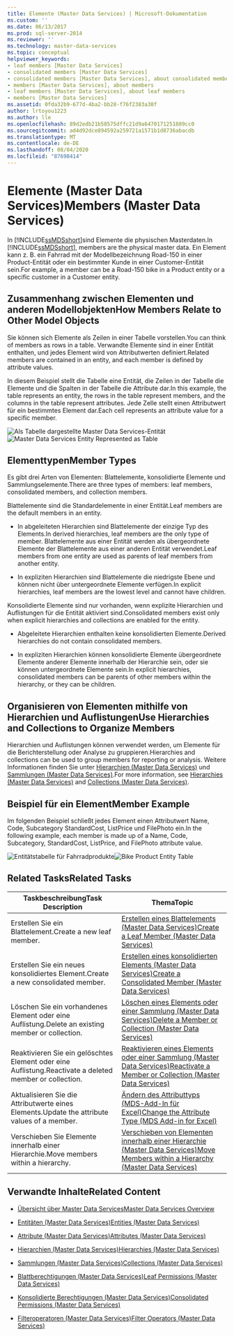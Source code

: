 ```yaml
---
title: Elemente (Master Data Services) | Microsoft-Dokumentation
ms.custom: ''
ms.date: 06/13/2017
ms.prod: sql-server-2014
ms.reviewer: ''
ms.technology: master-data-services
ms.topic: conceptual
helpviewer_keywords:
- leaf members [Master Data Services]
- consolidated members [Master Data Services]
- consolidated members [Master Data Services], about consolidated members
- members [Master Data Services], about members
- leaf members [Master Data Services], about leaf members
- members [Master Data Services]
ms.assetid: 0fda32b9-677d-4ba2-bb28-f76f2383a30f
author: lrtoyou1223
ms.author: lle
ms.openlocfilehash: 89d2edb21b58575dffc21d9a6470171251889cc0
ms.sourcegitcommit: ad4d92dce894592a259721a1571b1d8736abacdb
ms.translationtype: MT
ms.contentlocale: de-DE
ms.lasthandoff: 08/04/2020
ms.locfileid: "87698414"
---
```

# <a name="members-master-data-services"></a><span data-ttu-id="6aa0e-102">Elemente (Master Data Services)</span><span class="sxs-lookup"><span data-stu-id="6aa0e-102">Members (Master Data Services)</span></span>
  <span data-ttu-id="6aa0e-103">In [!INCLUDE[ssMDSshort](../includes/ssmdsshort-md.md)]sind Elemente die physischen Masterdaten.</span><span class="sxs-lookup"><span data-stu-id="6aa0e-103">In [!INCLUDE[ssMDSshort](../includes/ssmdsshort-md.md)], members are the physical master data.</span></span> <span data-ttu-id="6aa0e-104">Ein Element kann z. B. ein Fahrrad mit der Modellbezeichnung Road-150 in einer Product-Entität oder ein bestimmter Kunde in einer Customer-Entität sein.</span><span class="sxs-lookup"><span data-stu-id="6aa0e-104">For example, a member can be a Road-150 bike in a Product entity or a specific customer in a Customer entity.</span></span>

## <a name="how-members-relate-to-other-model-objects"></a><span data-ttu-id="6aa0e-105">Zusammenhang zwischen Elementen und anderen Modellobjekten</span><span class="sxs-lookup"><span data-stu-id="6aa0e-105">How Members Relate to Other Model Objects</span></span>
 <span data-ttu-id="6aa0e-106">Sie können sich Elemente als Zeilen in einer Tabelle vorstellen.</span><span class="sxs-lookup"><span data-stu-id="6aa0e-106">You can think of members as rows in a table.</span></span> <span data-ttu-id="6aa0e-107">Verwandte Elemente sind in einer Entität enthalten, und jedes Element wird von Attributwerten definiert.</span><span class="sxs-lookup"><span data-stu-id="6aa0e-107">Related members are contained in an entity, and each member is defined by attribute values.</span></span>

 <span data-ttu-id="6aa0e-108">In diesem Beispiel stellt die Tabelle eine Entität, die Zeilen in der Tabelle die Elemente und die Spalten in der Tabelle die Attribute dar.</span><span class="sxs-lookup"><span data-stu-id="6aa0e-108">In this example, the table represents an entity, the rows in the table represent members, and the columns in the table represent attributes.</span></span> <span data-ttu-id="6aa0e-109">Jede Zelle stellt einen Attributwert für ein bestimmtes Element dar.</span><span class="sxs-lookup"><span data-stu-id="6aa0e-109">Each cell represents an attribute value for a specific member.</span></span>

 <span data-ttu-id="6aa0e-110">![Als Tabelle dargestellte Master Data Services-Entität](../../2014/master-data-services/media/mds-conc-entity-table.gif "Als Tabelle dargestellte Master Data Services-Entität")</span><span class="sxs-lookup"><span data-stu-id="6aa0e-110">![Master Data Services Entity Represented as Table](../../2014/master-data-services/media/mds-conc-entity-table.gif "Master Data Services Entity Represented as Table")</span></span>

## <a name="member-types"></a><span data-ttu-id="6aa0e-111">Elementtypen</span><span class="sxs-lookup"><span data-stu-id="6aa0e-111">Member Types</span></span>
 <span data-ttu-id="6aa0e-112">Es gibt drei Arten von Elementen: Blattelemente, konsolidierte Elemente und Sammlungselemente.</span><span class="sxs-lookup"><span data-stu-id="6aa0e-112">There are three types of members: leaf members, consolidated members, and collection members.</span></span>

 <span data-ttu-id="6aa0e-113">Blattelemente sind die Standardelemente in einer Entität.</span><span class="sxs-lookup"><span data-stu-id="6aa0e-113">Leaf members are the default members in an entity.</span></span>

-   <span data-ttu-id="6aa0e-114">In abgeleiteten Hierarchien sind Blattelemente der einzige Typ des Elements.</span><span class="sxs-lookup"><span data-stu-id="6aa0e-114">In derived hierarchies, leaf members are the only type of member.</span></span> <span data-ttu-id="6aa0e-115">Blattelemente aus einer Entität werden als übergeordnete Elemente der Blattelemente aus einer anderen Entität verwendet.</span><span class="sxs-lookup"><span data-stu-id="6aa0e-115">Leaf members from one entity are used as parents of leaf members from another entity.</span></span>

-   <span data-ttu-id="6aa0e-116">In expliziten Hierarchien sind Blattelemente die niedrigste Ebene und können nicht über untergeordnete Elemente verfügen.</span><span class="sxs-lookup"><span data-stu-id="6aa0e-116">In explicit hierarchies, leaf members are the lowest level and cannot have children.</span></span>

 <span data-ttu-id="6aa0e-117">Konsolidierte Elemente sind nur vorhanden, wenn explizite Hierarchien und Auflistungen für die Entität aktiviert sind.</span><span class="sxs-lookup"><span data-stu-id="6aa0e-117">Consolidated members exist only when explicit hierarchies and collections are enabled for the entity.</span></span>

-   <span data-ttu-id="6aa0e-118">Abgeleitete Hierarchien enthalten keine konsolidierten Elemente.</span><span class="sxs-lookup"><span data-stu-id="6aa0e-118">Derived hierarchies do not contain consolidated members.</span></span>

-   <span data-ttu-id="6aa0e-119">In expliziten Hierarchien können konsolidierte Elemente übergeordnete Elemente anderer Elemente innerhalb der Hierarchie sein, oder sie können untergeordnete Elemente sein.</span><span class="sxs-lookup"><span data-stu-id="6aa0e-119">In explicit hierarchies, consolidated members can be parents of other members within the hierarchy, or they can be children.</span></span>

## <a name="use-hierarchies-and-collections-to-organize-members"></a><span data-ttu-id="6aa0e-120">Organisieren von Elementen mithilfe von Hierarchien und Auflistungen</span><span class="sxs-lookup"><span data-stu-id="6aa0e-120">Use Hierarchies and Collections to Organize Members</span></span>
 <span data-ttu-id="6aa0e-121">Hierarchien und Auflistungen können verwendet werden, um Elemente für die Berichterstellung oder Analyse zu gruppieren.</span><span class="sxs-lookup"><span data-stu-id="6aa0e-121">Hierarchies and collections can be used to group members for reporting or analysis.</span></span> <span data-ttu-id="6aa0e-122">Weitere Informationen finden Sie unter [Hierarchien &#40;Master Data Services&#41;](hierarchies-master-data-services.md) und [Sammlungen &#40;Master Data Services&#41;](../../2014/master-data-services/collections-master-data-services.md).</span><span class="sxs-lookup"><span data-stu-id="6aa0e-122">For more information, see [Hierarchies &#40;Master Data Services&#41;](hierarchies-master-data-services.md) and [Collections &#40;Master Data Services&#41;](../../2014/master-data-services/collections-master-data-services.md).</span></span>

## <a name="member-example"></a><span data-ttu-id="6aa0e-123">Beispiel für ein Element</span><span class="sxs-lookup"><span data-stu-id="6aa0e-123">Member Example</span></span>
 <span data-ttu-id="6aa0e-124">Im folgenden Beispiel schließt jedes Element einen Attributwert Name, Code, Subcategory StandardCost, ListPrice und FilePhoto ein.</span><span class="sxs-lookup"><span data-stu-id="6aa0e-124">In the following example, each member is made up of a Name, Code, Subcategory, StandardCost, ListPrice, and FilePhoto attribute value.</span></span>

 <span data-ttu-id="6aa0e-125">![Entitätstabelle für Fahrradprodukte](../../2014/master-data-services/media/mds-conc-entity-table-w-data.gif "Entitätstabelle für Fahrradprodukte")</span><span class="sxs-lookup"><span data-stu-id="6aa0e-125">![Bike Product Entity Table](../../2014/master-data-services/media/mds-conc-entity-table-w-data.gif "Bike Product Entity Table")</span></span>

## <a name="related-tasks"></a><span data-ttu-id="6aa0e-126">Related Tasks</span><span class="sxs-lookup"><span data-stu-id="6aa0e-126">Related Tasks</span></span>

|<span data-ttu-id="6aa0e-127">Taskbeschreibung</span><span class="sxs-lookup"><span data-stu-id="6aa0e-127">Task Description</span></span>|<span data-ttu-id="6aa0e-128">Thema</span><span class="sxs-lookup"><span data-stu-id="6aa0e-128">Topic</span></span>|
|----------------------|-----------|
|<span data-ttu-id="6aa0e-129">Erstellen Sie ein Blattelement.</span><span class="sxs-lookup"><span data-stu-id="6aa0e-129">Create a new leaf member.</span></span>|[<span data-ttu-id="6aa0e-130">Erstellen eines Blattelements &#40;Master Data Services&#41;</span><span class="sxs-lookup"><span data-stu-id="6aa0e-130">Create a Leaf Member &#40;Master Data Services&#41;</span></span>](../../2014/master-data-services/create-a-leaf-member-master-data-services.md)|
|<span data-ttu-id="6aa0e-131">Erstellen Sie ein neues konsolidiertes Element.</span><span class="sxs-lookup"><span data-stu-id="6aa0e-131">Create a new consolidated member.</span></span>|[<span data-ttu-id="6aa0e-132">Erstellen eines konsolidierten Elements &#40;Master Data Services&#41;</span><span class="sxs-lookup"><span data-stu-id="6aa0e-132">Create a Consolidated Member &#40;Master Data Services&#41;</span></span>](../../2014/master-data-services/create-a-consolidated-member-master-data-services.md)|
|<span data-ttu-id="6aa0e-133">Löschen Sie ein vorhandenes Element oder eine Auflistung.</span><span class="sxs-lookup"><span data-stu-id="6aa0e-133">Delete an existing member or collection.</span></span>|[<span data-ttu-id="6aa0e-134">Löschen eines Elements oder einer Sammlung &#40;Master Data Services&#41;</span><span class="sxs-lookup"><span data-stu-id="6aa0e-134">Delete a Member or Collection &#40;Master Data Services&#41;</span></span>](../../2014/master-data-services/delete-a-member-or-collection-master-data-services.md)|
|<span data-ttu-id="6aa0e-135">Reaktivieren Sie ein gelöschtes Element oder eine Auflistung.</span><span class="sxs-lookup"><span data-stu-id="6aa0e-135">Reactivate a deleted member or collection.</span></span>|[<span data-ttu-id="6aa0e-136">Reaktivieren eines Elements oder einer Sammlung &#40;Master Data Services&#41;</span><span class="sxs-lookup"><span data-stu-id="6aa0e-136">Reactivate a Member or Collection &#40;Master Data Services&#41;</span></span>](../../2014/master-data-services/reactivate-a-member-or-collection-master-data-services.md)|
|<span data-ttu-id="6aa0e-137">Aktualisieren Sie die Attributwerte eines Elements.</span><span class="sxs-lookup"><span data-stu-id="6aa0e-137">Update the attribute values of a member.</span></span>|[<span data-ttu-id="6aa0e-138">Ändern des Attributtyps &#40;MDS-Add-In für Excel&#41;</span><span class="sxs-lookup"><span data-stu-id="6aa0e-138">Change the Attribute Type &#40;MDS Add-in for Excel&#41;</span></span>](microsoft-excel-add-in/change-the-attribute-type-mds-add-in-for-excel.md)|
|<span data-ttu-id="6aa0e-139">Verschieben Sie Elemente innerhalb einer Hierarchie.</span><span class="sxs-lookup"><span data-stu-id="6aa0e-139">Move members within a hierarchy.</span></span>|[<span data-ttu-id="6aa0e-140">Verschieben von Elementen innerhalb einer Hierarchie &#40;Master Data Services&#41;</span><span class="sxs-lookup"><span data-stu-id="6aa0e-140">Move Members within a Hierarchy &#40;Master Data Services&#41;</span></span>](../../2014/master-data-services/move-members-within-a-hierarchy-master-data-services.md)|

## <a name="related-content"></a><span data-ttu-id="6aa0e-141">Verwandte Inhalte</span><span class="sxs-lookup"><span data-stu-id="6aa0e-141">Related Content</span></span>

-   [<span data-ttu-id="6aa0e-142">Übersicht über Master Data Services</span><span class="sxs-lookup"><span data-stu-id="6aa0e-142">Master Data Services Overview</span></span>](master-data-services-overview-mds.md)

-   [<span data-ttu-id="6aa0e-143">Entitäten &#40;Master Data Services&#41;</span><span class="sxs-lookup"><span data-stu-id="6aa0e-143">Entities &#40;Master Data Services&#41;</span></span>](../../2014/master-data-services/entities-master-data-services.md)

-   [<span data-ttu-id="6aa0e-144">Attribute &#40;Master Data Services&#41;</span><span class="sxs-lookup"><span data-stu-id="6aa0e-144">Attributes &#40;Master Data Services&#41;</span></span>](../../2014/master-data-services/attributes-master-data-services.md)

-   [<span data-ttu-id="6aa0e-145">Hierarchien &#40;Master Data Services&#41;</span><span class="sxs-lookup"><span data-stu-id="6aa0e-145">Hierarchies &#40;Master Data Services&#41;</span></span>](hierarchies-master-data-services.md)

-   [<span data-ttu-id="6aa0e-146">Sammlungen &#40;Master Data Services&#41;</span><span class="sxs-lookup"><span data-stu-id="6aa0e-146">Collections &#40;Master Data Services&#41;</span></span>](../../2014/master-data-services/collections-master-data-services.md)

-   [<span data-ttu-id="6aa0e-147">Blattberechtigungen &#40;Master Data Services&#41;</span><span class="sxs-lookup"><span data-stu-id="6aa0e-147">Leaf Permissions &#40;Master Data Services&#41;</span></span>](../../2014/master-data-services/leaf-permissions-master-data-services.md)

-   [<span data-ttu-id="6aa0e-148">Konsolidierte Berechtigungen &#40;Master Data Services&#41;</span><span class="sxs-lookup"><span data-stu-id="6aa0e-148">Consolidated Permissions &#40;Master Data Services&#41;</span></span>](../../2014/master-data-services/consolidated-permissions-master-data-services.md)

-   [<span data-ttu-id="6aa0e-149">Filteroperatoren &#40;Master Data Services&#41;</span><span class="sxs-lookup"><span data-stu-id="6aa0e-149">Filter Operators &#40;Master Data Services&#41;</span></span>](../../2014/master-data-services/filter-operators-master-data-services.md)


